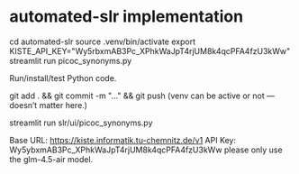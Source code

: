# automated-slr implementation


cd automated-slr
source .venv/bin/activate
export KISTE_API_KEY="Wy5rbxmAB3Pc_XPhkWaJpT4rjUM8k4qcPFA4fzU3kWw"
streamlit run picoc_synonyms.py

Run/install/test Python code.

git add . && git commit -m "..." && git push
(venv can be active or not — doesn’t matter here.)

streamlit run slr/ui/picoc_synonyms.py

Base URL: https://kiste.informatik.tu-chemnitz.de/v1
API Key: Wy5ybxmAB3Pc_XPhkWaJpT4rjUM8k4qcPFA4fzU3kWw
please only use the glm-4.5-air model.